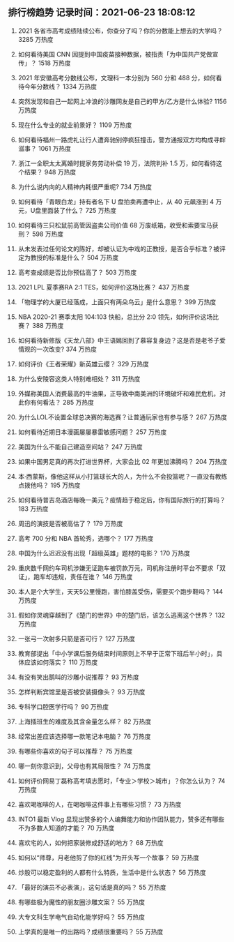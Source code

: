 
## 排行榜趋势 记录时间：2021-06-23 18:08:12
  
  1. 2021 各省市高考成绩陆续公布，你查分了吗？你的分数能上想去的大学吗？ 3285 万热度
    
  2. 如何看待美国 CNN 因提到中国疫苗接种数据，被指责「为中国共产党做宣传」？ 1518 万热度
    
  3. 2021 年安徽高考分数线公布，文理科一本分别为 560 分和 488 分，如何看待今年分数线？ 1334 万热度
    
  4. 突然发现和自己一起网上冲浪的沙雕网友是自己的甲方/乙方是什么体验? 1156 万热度
    
  5. 现在什么专业的就业前景好？ 1109 万热度
    
  6. 如何看待福州一路虎礼让行人遭奔驰别停疯狂撞击，警方通报双方均构成寻衅滋事？ 1061 万热度
    
  7. 浙江一全职太太离婚时提家务劳动补偿 19 万，法院判补 1.5 万，如何看待这个结果？ 948 万热度
    
  8. 为什么说内向的人精神内耗很严重呢? 734 万热度
    
  9. 如何看待「青眼白龙」持有者名下 U 盘拍卖再遭中止，从 40 元飙涨到 4 万元，U盘里面装了什么？ 725 万热度
    
  10. 如何看待三只松鼠前高管因盗卖公司价值 68 万废纸箱，收受和索要宝马获刑？ 598 万热度
    
  11. 从未发表过任何论文的陈好，却被认证为中戏的正教授，是否合乎标准？被评定为教授的标准是什么？ 504 万热度
    
  12. 高考查成绩是否比你预估高了？ 503 万热度
    
  13. 2021 LPL 夏季赛RA 2:1 TES，如何评价这场比赛？ 437 万热度
    
  14. 「物理学的大厦已经落成，上面只有两朵乌云」是什么意思？ 399 万热度
    
  15. NBA 2020-21 赛季太阳 104:103 快船，总比分 2:0 领先，如何评价这场比赛？ 388 万热度
    
  16. 如何看待新修版《天龙八部》中王语嫣回到了慕容复身边？这是否是老爷子爱情观的一次改变? 374 万热度
    
  17. 如何评价《王者荣耀》新英雄云缨？ 329 万热度
    
  18. 为什么安陵容这类人特别难相处？ 311 万热度
    
  19. 外媒称美国人消费最高的牛油果，正导致中南美洲的环境破坏和难民危机，对此你有何看法？ 285 万热度
    
  20. 为什么LOL不设置全球总决赛的海选赛？让普通玩家也有参与感？ 267 万热度
    
  21. 如何看待近期日本漫画屡屡暴雷敏感问题？ 257 万热度
    
  22. 美国为什么不能自己建造空间站？ 247 万热度
    
  23. 如果中国男足真的再次打进世界杯，大家会比 02 年更加沸腾吗？ 204 万热度
    
  24. 本·西蒙斯，像他这样从小打篮球长大的人，为什么不会投篮呢？一直没有教练点拨他吗？ 195 万热度
    
  25. 如何看待普吉岛酒店每晚一美元？疫情趋于稳定后，你有国际旅行的打算吗？ 183 万热度
    
  26. 周迅的演技是否被高估了？ 179 万热度
    
  27. 高考 700 分和 NBA 首轮秀，选哪个？ 177 万热度
    
  28. 中国为什么迟迟没有出现「超级英雄」题材的电影？ 170 万热度
    
  29. 重庆数千网约车司机涉嫌无证跑车被罚款万元，司机称注册时平台不要求「双证」，跑车却违规，责任在谁？ 146 万热度
    
  30. 本人是个大学生，天天5公里慢跑，害怕膝盖受伤，需要买个跑步鞋吗？ 144 万热度
    
  31. 假如你灵魂穿越到了《楚门的世界》中的楚门后，该怎么逃离这个世界？ 132 万热度
    
  32. 一张弓一次射多只箭是否可行？ 127 万热度
    
  33. 教育部提出「中小学课后服务结束时间原则上不早于正常下班后半小时」，具体应该如何落实？ 110 万热度
    
  34. 有没有笑出鹅叫的沙雕小说推荐？ 93 万热度
    
  35. 怎样判断宾馆里是否被安装摄像头？ 93 万热度
    
  36. 专科学口腔医学行吗？ 90 万热度
    
  37. 上海插班生的难度及其含金量怎么样？ 82 万热度
    
  38. 经常出差应该选择哪一款笔记本电脑？ 76 万热度
    
  39. 有哪些你喜欢的句子可以推荐？ 75 万热度
    
  40. 哪一刻你意识到，父母也有其局限性？ 74 万热度
    
  41. 如何评价网易丁磊称高考填志愿时，「专业＞学校＞城市」？你怎么认为？ 74 万热度
    
  42. 喜欢喝咖啡的人，在喝咖啡这件事上有哪些习惯？ 73 万热度
    
  43. INTO1 最新 Vlog 显现出赞多的个人编舞能力和协作团队能力，赞多还有哪些不为多数人知道的才能？ 70 万热度
    
  44. 喜欢宅的人，如何把家装修成舒适的地方？ 68 万热度
    
  45. 如何以“师尊，月老他剪了你的红线”为开头写一个故事？ 59 万热度
    
  46. 炒股可以稳定盈利的人都有什么特质，生活中是什么状态？ 56 万热度
    
  47. 「最好的演员不必表演」，这句话是真的吗？ 55 万热度
    
  48. 有哪些极为魔性的朋友圈沙雕文案？ 55 万热度
    
  49. 大专文科生学电气自动化能学好吗？ 55 万热度
    
  50. 上学真的是唯一的出路吗？成绩很重要吗？ 55 万热度
    